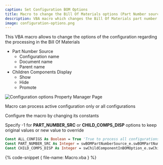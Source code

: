 ```yaml
---
caption: Set Configuration BOM Options
title: Macro to change the Bill Of Materials options (Part Number source and children visibility) of SOLIDWORKS configuration
description: VBA macro which changes the Bill Of Materials part number source (configuration name, document name, parent name) and children display (show, hide, promote) options for all or active configuration in SOLIDWORKS document
image: configuration-options.png
---
```

This VBA macro allows to change the options of the configuration regarding the processing in the Bill Of Materials

* Part Number Source
    * Configuration name
    * Document name
    * Parent name
* Children Components Display
    * Show
    * Hide
    * Promote

![Configuration options Property Manager Page](configuration-options.png)

Macro can process active configuration only or all configurations

Configure the macro by changing its constants

Specify -1 for **PART_NUMBER_SRC** or **CHILD_COMPS_DISP** options to keep original values or new value to override

~~~ vb
Const ALL_CONFIGS As Boolean = True 'True to process all configurations, False to process active configuration only
Const PART_NUMBER_SRC As Integer = swBOMPartNumberSource_e.swBOMPartNumber_ConfigurationName 'Part number source: -1 to keep as is or swBOMPartNumberSource_e.swBOMPartNumber_ConfigurationName, swBOMPartNumberSource_e.swBOMPartNumber_DocumentName or swBOMPartNumberSource_e.swBOMPartNumber_ParentName
Const CHILD_COMPS_DISP As Integer = swChildComponentInBOMOption_e.swChildComponent_Promote 'Display of components in BOM: -1 to keep as is or swChildComponentInBOMOption_e.swChildComponent_Show, swChildComponentInBOMOption_e.swChildComponent_Hide or swChildComponentInBOMOption_e.swChildComponent_Promote
~~~

{% code-snippet { file-name: Macro.vba } %}